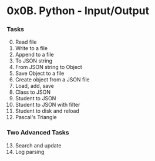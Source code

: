 # 0x0B. Python - Input/Output

### Tasks
0. Read file 
1. Write to a file 
2. Append to a file 
3. To JSON string 
4. From JSON string to Object 
5. Save Object to a file 
6. Create object from a JSON file 
7. Load, add, save 
8. Class to JSON 
9. Student to JSON 
10. Student to JSON with filter 
11. Student to disk and reload 
12. Pascal's Triangle 

### Two Advanced Tasks
13. Search and update 
14. Log parsing 
